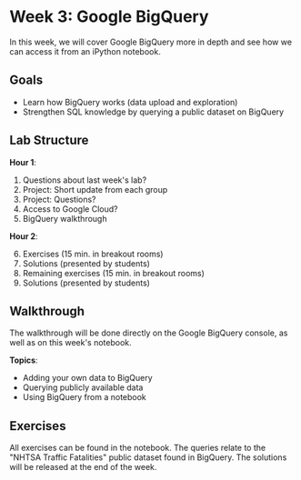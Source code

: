 # Week 3: Google BigQuery

In this week, we will cover Google BigQuery more in depth and see how we can access it from an iPython notebook.

## Goals

* Learn how BigQuery works (data upload and exploration)
* Strengthen SQL knowledge by querying a public dataset on BigQuery

## Lab Structure

**Hour 1**:

1. Questions about last week's lab?
2. Project: Short update from each group
3. Project: Questions?
4. Access to Google Cloud?
5. BigQuery walkthrough

**Hour 2**:

6. Exercises (15 min. in breakout rooms)
7. Solutions (presented by students)
8. Remaining exercises (15 min. in breakout rooms)
9. Solutions (presented by students)

## Walkthrough

The walkthrough will be done directly on the Google BigQuery console, as well as on this week's notebook.

**Topics**:

* Adding your own data to BigQuery
* Querying publicly available data
* Using BigQuery from a notebook

## Exercises

All exercises can be found in the notebook. The queries relate to the "NHTSA Traffic Fatalities" public dataset found in BigQuery. The solutions will be released at the end of the week.

